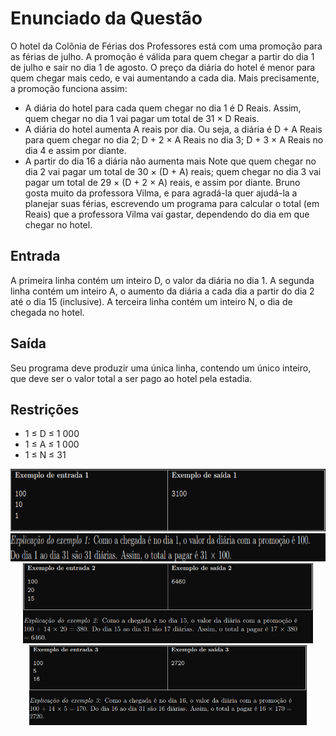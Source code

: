 # Enunciado da Questão
  O hotel da Colônia de Férias dos Professores está com uma promoção para as férias de julho. A promoção é válida para quem chegar a partir do dia 1 de julho e sair no dia 1 de agosto.
  O preço da diária do hotel é menor para quem chegar mais cedo, e vai aumentando a cada dia. Mais precisamente, a promoção funciona assim:
* A diária do hotel para cada quem chegar no dia 1 é D Reais. Assim, quem chegar no dia 1
vai pagar um total de 31 × D Reais.
* A diária do hotel aumenta A reais por dia. Ou seja, a diária é D + A Reais para quem chegar
no dia 2; D + 2 × A Reais no dia 3; D + 3 × A Reais no dia 4 e assim por diante.
* A partir do dia 16 a diária não aumenta mais
  Note que quem chegar no dia 2 vai pagar um total de 30 × (D + A) reais; quem chegar no dia 3 vai pagar um total de 29 × (D + 2 × A) reais, e assim por diante.
  Bruno gosta muito da professora Vilma, e para agradá-la quer ajudá-la a planejar suas férias, escrevendo um programa para calcular o total (em Reais) que a professora Vilma vai gastar, dependendo do dia em que chegar no hotel.
## Entrada
A primeira linha contém um inteiro D, o valor da diária no dia 1. A segunda linha contém um inteiro A, o aumento da diária a cada dia a partir do dia 2 até o dia 15 (inclusive). A terceira linha contém um inteiro N, o dia de chegada no hotel.
## Saída
Seu programa deve produzir uma única linha, contendo um único inteiro, que deve ser o valor total a ser pago ao hotel pela estadia.
## Restrições
* 1 ≤ D ≤ 1 000
* 1 ≤ A ≤ 1 000
* 1 ≤ N ≤ 31

<div align="center">
  <img src="https://github.com/MarcosMMarques/Questoes-da-Obi-2022/blob/main/Hotel/Example_1.png" height="100"></br>
  <img src="https://github.com/MarcosMMarques/Questoes-da-Obi-2022/blob/main/Hotel/Example_1.1.png" height="45"></br>
  <img src="https://github.com/MarcosMMarques/Questoes-da-Obi-2022/blob/main/Hotel/Example_2.png" height="128"></br>
  <img src="https://github.com/MarcosMMarques/Questoes-da-Obi-2022/blob/main/Hotel/Example_3.png" height="128">   
</div>

